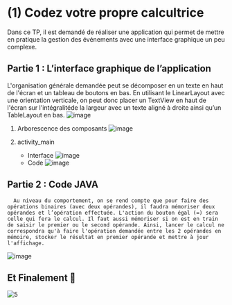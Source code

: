 # (1) Codez votre propre calcultrice

Dans ce TP, il est demandé de réaliser une application qui permet de mettre en pratique la gestion des événements avec une interface graphique un peu complexe. 

## Partie 1 : L’interface graphique de l’application
   L'organisation générale demandée peut se décomposer en un texte en haut de l'écran et un tableau de boutons en bas. En utilisant le LinearLayout avec une orientation verticale, on peut donc placer un TextView en haut de l'écran sur l'intégralitéde la largeur avec un texte aligné à droite ainsi qu’un TableLayout en bas.
![image](https://user-images.githubusercontent.com/92756846/219903328-b803229d-719e-44cd-a8d4-1170af43c2ce.png)

1. Arborescence des composants
![image](https://user-images.githubusercontent.com/92756846/219903422-870b26df-2105-4b59-9858-617adccf886a.png)

2. activity_main
      * Interface
      ![image](https://user-images.githubusercontent.com/92756846/219903385-b2ca7924-3f33-4e41-9e6d-fdabe0aacfb9.png)
      * Code
      ![image](https://user-images.githubusercontent.com/92756846/219903335-7ceef4c0-d21e-4a2d-85c6-ce81a0d21617.png)
      
## Partie 2 : Code JAVA
      Au niveau du comportement, on se rend compte que pour faire des opérations binaires (avec deux opérandes), il faudra mémoriser deux opérandes et l’opération effectuée. L'action du bouton égal (=) sera celle qui fera le calcul. Il faut aussi mémoriser si on est en train de saisir le premier ou le second opérande. Ainsi, lancer le calcul ne correspondra qu'à faire l'opération demandée entre les 2 opérandes en mémoire, stocker le résultat en premier opérande et mettre à jour l'affichage.
![image](https://user-images.githubusercontent.com/92756846/219903434-dea244f6-371b-42d8-91be-62938ea53573.png)

## Et Finalement 🤗
![5](https://user-images.githubusercontent.com/92756846/219903439-3fbd0126-cbc4-4546-ab89-dec8caf9dc3e.jpg)
